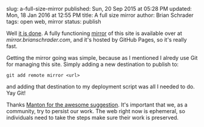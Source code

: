 slug: a-full-size-mirror
published: Sun, 20 Sep 2015 at 05:28 PM
updated: Mon, 18 Jan 2016 at 12:55 PM
title: A full size mirror
author: Brian Schrader
tags: open web, mirror
status: publish 

Well [it is done][1]. A fully functioning [mirror][2] of this site is available
over at *mirror.brianschrader.com*, and it's hosted by GitHub Pages, so it's
really fast.

[1]: http://brianschrader.com/archive/a-mirror-for-posterity/
[2]: http://mirror.brianschrader.com

Getting the mirror going was simple, because as I mentioned I alredy use Git 
for managing this site. Simply adding a new destination to publish to:

    git add remote mirror <url>

and adding that destination to my deployment script was all I needed to do.
Yay Git! 

Thanks [Manton for the awesome suggestion][3]. It's important that we, as a
community, try to persist our work. The web right now is ephemeral, so
individuals need to take the steps make sure their work is preserved.

[3]: http://www.manton.org/2015/09/complete-mirror-of-this-blog.html
